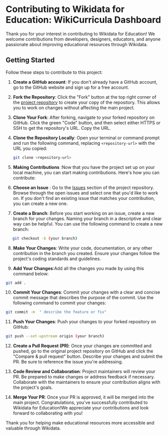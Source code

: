 # Contributing to Wikidata for Education: WikiCurricula Dashboard

Thank you for your interest in contributing to Wikidata for Education! We welcome contributions from developers, designers, educators, and anyone passionate about improving educational resources through Wikidata.

## Getting Started

Follow these steps to contribute to this project:

1. **Create a GitHub account**: If you don't already have a GitHub account, go to the GitHub website and sign up for a free account.

2. **Fork the Repository**: Click the "Fork" button at the top right corner of the [project repository](https://github.com/wikicurricula-uy/wikicurricula-boilerplate) to create your copy of the repository. This allows you to work on changes without affecting the main project.

3. **Clone Your Fork**: After forking, navigate to your forked repository on GitHub. Click the green "Code" button, and then select either HTTPS or SSH to get the repository's URL. Copy the URL.

4. **Clone the Repository Locally**: Open your terminal or command prompt and run the following command, replacing `<repository-url>` with the URL you copied:

    ```bash
    git clone <repository-url>

    ```

5. **Making Contributions** :Now that you have the project set up on your local machine, you can start making contributions. Here's how you can contribute:

6. **Choose an Issue** : Go to the [Issues](https://github.com/wikicurricula-uy/wikicurricula-boilerplate/issues) section of the project repository. Browse through the open issues and select one that you'd like to work on. If you don't find an existing issue that matches your contribution, you can create a new one.

7. **Create a Branch**: Before you start working on an issue, create a new branch for your changes. Naming your branch in a descriptive and clear way can be helpful. You can use the following command to create a new branch:

```bash
   git checkout -b (your branch)
```

8. **Make Your Changes**: Write your code, documentation, or any other contribution in the branch you created. Ensure your changes follow the project's coding standards and guidelines.

9. **Add Your Changes**:Add all the changes you made by using this command below:

```bash
git add .
```

10. **Commit Your Changes**: Commit your changes with a clear and concise commit message that describes the purpose of the commit. Use the following command to commit your changes:

```bash
git commit -m  " describe the feature or fix"

```

11. **Push Your Changes**: Push your changes to your forked repository on GitHub:

```bash
git push --set-upstream origin (your branch)
```

12. **Create a Pull Request (PR)**: Once your changes are committed and pushed, go to the original project repository on GitHub and click the "Compare & pull request" button. Describe your changes and submit the PR. Be sure to reference the issue you're addressing.

13. **Code Review and Collaboration**: Project maintainers will review your PR. Be prepared to make changes or address feedback if necessary. Collaborate with the maintainers to ensure your contribution aligns with the project's goals.

14. **Merge Your PR**: Once your PR is approved, it will be merged into the main project. Congratulations, you've successfully contributed to Wikidata for Education!We appreciate your contributions and look forward to collaborating with you!

Thank you for helping make educational resources more accessible and valuable through Wikidata.
